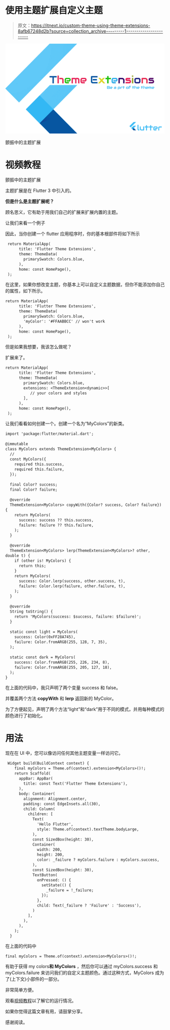 # 使用主题扩展自定义主题

> 原文：<https://itnext.io/custom-theme-using-theme-extensions-8afb67248d2b?source=collection_archive---------1----------------------->

![](img/1b13af527e198bfc43b66cd1da36a70f.png)

颤振中的主题扩展

# **视频教程**

颤振中的主题扩展

主题扩展是在 Flutter 3 中引入的。

**但是什么是主题扩展呢？**

顾名思义，它有助于用我们自己的扩展来扩展内置的主题。

让我们来看一个例子

因此，当你创建一个 flutter 应用程序时，你的基本根部件将如下所示

```
 return MaterialApp(
      title: 'Flutter Theme Extensions',
      theme: ThemeData(
        primarySwatch: Colors.blue,
      ),
      home: const HomePage(),
 );
```

在这里，如果你想改变主题，你基本上可以自定义主题数据，但你不能添加你自己的属性，如下所示。

```
return MaterialApp(
      title: 'Flutter Theme Extensions',
      theme: ThemeData(
        primarySwatch: Colors.blue,
        'myColor': '#FFAABBCC' // won't work
      ),
      home: const HomePage(),
 );
```

但是如果我想要，我该怎么做呢？

扩展来了。

```
return MaterialApp(
      title: 'Flutter Theme Extensions',
      theme: ThemeData(
        primarySwatch: Colors.blue,
        extensions: <ThemeExtension<dynamic>>[
           // your colors and styles
        ],
      ),
      home: const HomePage(),
 );
```

让我们看看如何创建一个。创建一个名为“MyColors”的新类。

```
import 'package:flutter/material.dart';

@immutable
class MyColors extends ThemeExtension<MyColors> {
  //
  const MyColors({
    required this.success,
    required this.failure,
  });

  final Color? success;
  final Color? failure;

  @override
  ThemeExtension<MyColors> copyWith({Color? success, Color? failure}) {
    return MyColors(
      success: success ?? this.success,
      failure: failure ?? this.failure,
    );
  }

  @override
  ThemeExtension<MyColors> lerp(ThemeExtension<MyColors>? other, double t) {
    if (other is! MyColors) {
      return this;
    }
    return MyColors(
      success: Color.lerp(success, other.success, t),
      failure: Color.lerp(failure, other.failure, t),
    );
  }

  @override
  String toString() {
    return 'MyColors(success: $success, failure: $failure)';
  }

  static const light = MyColors(
    success: Color(0xFF28A745),
    failure: Color.fromARGB(255, 128, 7, 35),
  );

  static const dark = MyColors(
    success: Color.fromARGB(255, 226, 234, 8),
    failure: Color.fromARGB(255, 205, 127, 18),
  );
}
```

在上面的代码中，我只声明了两个变量 success 和 false。

并覆盖两个方法 **copyWith** 和 **lerp** 返回新的 MyColor。

为了方便起见，声明了两个方法“light”和“dark”用于不同的模式，并用每种模式的颜色进行了初始化。

# **用法**

现在在 UI 中，您可以像访问任何其他主题变量一样访问它。

```
 Widget build(BuildContext context) {
    final myColors = Theme.of(context).extension<MyColors>()!;
    return Scaffold(
      appBar: AppBar(
        title: const Text('Flutter Theme Extensions'),
      ),
      body: Container(
        alignment: Alignment.center,
        padding: const EdgeInsets.all(30),
        child: Column(
          children: [
            Text(
              'Hello Flutter',
              style: Theme.of(context).textTheme.bodyLarge,
            ),
            const SizedBox(height: 30),
            Container(
              width: 200,
              height: 200,
              color: _failure ? myColors.failure : myColors.success,
            ),
            const SizedBox(height: 30),
            TextButton(
              onPressed: () {
                setState(() {
                  _failure = !_failure;
                });
              },
              child: Text(_failure ? 'Failure' : 'Success'),
            )
          ],
        ),
      ),
    );
  }
```

在上面的代码中

```
final myColors = Theme.of(context).extension<MyColors>()!;
```

有助于获得 my colors**和 MyColors** ，然后你可以通过 myColors.success 和 myColors.failure 来访问我们的自定义主题颜色。通过这种方式，MyColors 成为了(上下文)小部件的一部分。

非常简单方便。

观看[视频教程](https://www.youtube.com/watch?v=7lFIDCnK6Dg&ab_channel=MobileProgrammer)以了解它的运行情况。

如果你觉得这篇文章有用，请鼓掌分享。

感谢阅读。